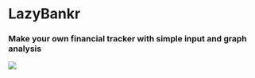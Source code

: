 # LazyBankr 
### Make your own financial tracker with simple input and graph analysis

![](https://imgur.com/bD9WmIr)


